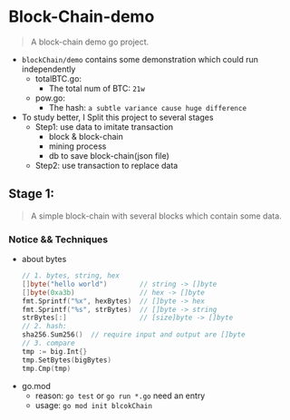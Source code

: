 # Block-Chain-demo
> A block-chain demo go project.

- `blockChain/demo` contains some demonstration which could run independently
  - totalBTC.go: 
    - The total num of BTC: 
    `21w`
  - pow.go: 
    - The hash: `a subtle variance cause huge difference`
- To study better, I Split this project to several stages
  - Step1: use data to imitate transaction
    - block & block-chain
    - mining process
    - db to save block-chain(json file)
  - Step2: use transaction to replace data
## Stage 1: 
> A simple block-chain with several blocks which contain some data.
### Notice && Techniques
- about bytes
  ~~~go
  // 1. bytes, string, hex
  []byte("hello world")        // string -> []byte
  []byte(0xa3b)                // hex -> []byte
  fmt.Sprintf("%x", hexBytes)  // []byte -> hex
  fmt.Sprintf("%s", strBytes)  // []byte -> string
  strBytes[:]                  // [size]byte -> []byte
  // 2. hash:
  sha256.Sum256()  // require input and output are []byte
  // 3. compare
  tmp := big.Int{}
  tmp.SetBytes(bigBytes)
  tmp.Cmp(tmp)
  ~~~
- go.mod
  - reason: `go test` or  `go run *.go` need an entry
  - usage: `go mod init blcokChain`
